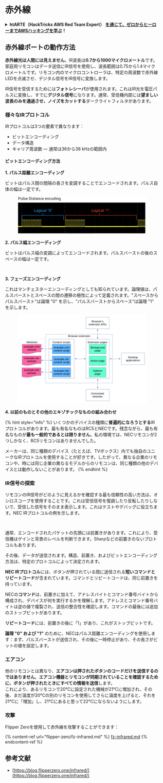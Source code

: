 # 赤外線

<details>

<summary><strong>htARTE（HackTricks AWS Red Team Expert）</strong> <a href="https://training.hacktricks.xyz/courses/arte"><strong>を通じて、ゼロからヒーローまでAWSハッキングを学ぶ</strong></a><strong>！</strong></summary>

HackTricksをサポートする他の方法：

* **HackTricksで企業を宣伝したい**または**HackTricksをPDFでダウンロードしたい場合**は、[**SUBSCRIPTION PLANS**](https://github.com/sponsors/carlospolop)をチェックしてください！
* [**公式PEASS＆HackTricksスワッグ**](https://peass.creator-spring.com)を入手する
* [**The PEASS Family**](https://opensea.io/collection/the-peass-family)を発見し、独占的な[**NFTs**](https://opensea.io/collection/the-peass-family)のコレクションを見る
* **💬 [Discordグループ](https://discord.gg/hRep4RUj7f)**に参加するか、[**telegramグループ**](https://t.me/peass)に参加するか、**Twitter** 🐦で**フォロー**する [**@carlospolopm**](https://twitter.com/hacktricks_live)**。**
* **ハッキングトリックを共有するには、** [**HackTricks**](https://github.com/carlospolop/hacktricks)と[**HackTricks Cloud**](https://github.com/carlospolop/hacktricks-cloud)のgithubリポジトリにPRを提出してください。

</details>

## 赤外線ポートの動作方法 <a href="#how-the-infrared-port-works" id="how-the-infrared-port-works"></a>

**赤外線光は人間には見えません**。IR波長は**0.7から1000マイクロメートル**です。家庭用リモコンはデータ送信にIR信号を使用し、波長範囲は0.75から1.4マイクロメートルです。リモコン内のマイクロコントローラは、特定の周波数で赤外線LEDを点滅させ、デジタル信号をIR信号に変換します。

IR信号を受信するためには**フォトレシーバ**が使用されます。これはIR光を電圧パルスに変換し、すでに**デジタル信号**になります。通常、受信機内部には**望ましい波長のみを通過させ、ノイズをカットする**ダークライトフィルタがあります。

### 様々なIRプロトコル <a href="#variety-of-ir-protocols" id="variety-of-ir-protocols"></a>

IRプロトコルは3つの要素で異なります：

* ビットエンコーディング
* データ構造
* キャリア周波数 — 通常は36から38 kHzの範囲内

#### ビットエンコーディング方法 <a href="#bit-encoding-ways" id="bit-encoding-ways"></a>

**1. パルス距離エンコーディング**

ビットはパルス間の間隔の長さを変調することでエンコードされます。パルス自体の幅は一定です。

<figure><img src="../../.gitbook/assets/image (16).png" alt=""><figcaption></figcaption></figure>

**2. パルス幅エンコーディング**

ビットはパルス幅の変調によってエンコードされます。パルスバーストの後のスペースの幅は一定です。

<figure><img src="../../.gitbook/assets/image (29) (1).png" alt=""><figcaption></figcaption></figure>

**3. フェーズエンコーディング**

これはマンチェスターエンコーディングとしても知られています。論理値は、パルスバーストとスペースの間の遷移の極性によって定義されます。"スペースからパルスバースト"は論理 "0" を示し、"パルスバーストからスペース"は論理 "1" を示します。

<figure><img src="../../.gitbook/assets/image (25).png" alt=""><figcaption></figcaption></figure>

**4. 以前のものとその他のエキゾチックなものの組み合わせ**

{% hint style="info" %}
いくつかのデバイスの種類に**普遍的になろうとする**IRプロトコルがあります。最も有名なものはRC5とNECです。残念ながら、最も有名なものが**最も一般的であるとは限りません**。私の環境では、NECリモコンが2つしかなく、RC5リモコンはありませんでした。

メーカーは、同じ種類のデバイス（たとえば、TVボックス）内でも独自のユニークなIRプロトコルを使用することが好きです。したがって、異なる企業のリモコンや、時には同じ企業の異なるモデルからのリモコンは、同じ種類の他のデバイスとは動作しないことがあります。
{% endhint %}

### IR信号の探索

リモコンのIR信号がどのように見えるかを確認する最も信頼性の高い方法は、オシロスコープを使用することです。これは受信信号を復調したり反転したりしないで、受信した信号をそのまま表示します。これはテストやデバッグに役立ちます。NEC IRプロトコルの例を示します。

<figure><img src="../../.gitbook/assets/image (18) (2).png" alt=""><figcaption></figcaption></figure>

通常、エンコードされたパケットの先頭には前置きがあります。これにより、受信機はゲインと背景のレベルを判断できます。Sharpなどの前置きのないプロトコルもあります。

その後、データが送信されます。構造、前置き、およびビットエンコーディング方法は、特定のプロトコルによって決定されます。

**NEC IRプロトコル**には、ボタンが押されている間に送信される**短いコマンドとリピートコード**が含まれています。コマンドとリピートコードは、同じ前置きを持っています。

NECの**コマンド**は、前置きに加えて、アドレスバイトとコマンド番号バイトから構成され、デバイスが何を実行するかを理解します。アドレスとコマンド番号バイトは逆の値で複製され、送信の整合性を確認します。コマンドの最後には追加のストップビットがあります。

**リピートコード**には、前置きの後に「1」があり、これがストップビットです。

**論理 "0" および "1"** のために、NECはパルス距離エンコーディングを使用します：まず、パルスバーストが送信され、その後に一時停止があり、その長さがビットの値を設定します。

### エアコン

他のリモコンとは異なり、**エアコンは押されたボタンのコードだけを送信するのではありません**。**エアコン機器とリモコンが同期されていることを確認するために、ボタンが押されたときにすべての情報を送信**します。\
これにより、あるリモコンで20℃に設定された機械が21℃に増加され、その後、まだ温度が20℃の別のリモコンを使用してさらに温度を上げると、それを21℃に「増加」し、21℃にあると思って22℃にならないようにします。

### 攻撃

Flipper Zeroを使用して赤外線を攻撃することができます：

{% content-ref url="flipper-zero/fz-infrared.md" %}
[fz-infrared.md](flipper-zero/fz-infrared.md)
{% endcontent-ref %}

## 参考文献

* [https://blog.flipperzero.one/infrared/](https://blog.flipperzero.one/infrared/)
